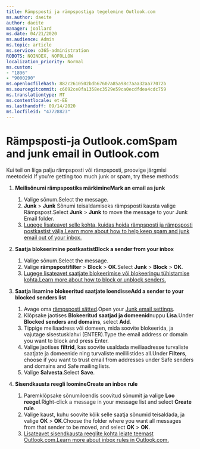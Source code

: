 ```yaml
---
title: Rämpsposti ja rämpspostiga tegelemine Outlook.com
ms.author: daeite
author: daeite
manager: joallard
ms.date: 04/21/2020
ms.audience: Admin
ms.topic: article
ms.service: o365-administration
ROBOTS: NOINDEX, NOFOLLOW
localization_priority: Normal
ms.custom:
- "1896"
- "9000290"
ms.openlocfilehash: 882c2610502bdb67607a85a98c7aaa32aa77072b
ms.sourcegitcommit: c6692ce0fa1358ec3529e59ca0ecdfdea4cdc759
ms.translationtype: MT
ms.contentlocale: et-EE
ms.lasthandoff: 09/14/2020
ms.locfileid: "47728823"
---
```

# <a name="spam-and-junk-email-in-outlookcom"></a><span data-ttu-id="1d661-102">Rämpsposti-ja Outlook.com</span><span class="sxs-lookup"><span data-stu-id="1d661-102">Spam and junk email in Outlook.com</span></span>

<span data-ttu-id="1d661-103">Kui teil on liiga palju rämpsposti või rämpsposti, proovige järgmisi meetodeid.</span><span class="sxs-lookup"><span data-stu-id="1d661-103">If you're getting too much junk or spam, try these methods:</span></span>

1. <span data-ttu-id="1d661-104">**Meilisõnumi rämpspostiks märkimine**</span><span class="sxs-lookup"><span data-stu-id="1d661-104">**Mark an email as junk**</span></span>
    1. <span data-ttu-id="1d661-105">Valige sõnum.</span><span class="sxs-lookup"><span data-stu-id="1d661-105">Select the message.</span></span>
    1. <span data-ttu-id="1d661-106">**Junk**  >  **Junk** Sõnumi teisaldamiseks rämpsposti kausta valige Rämpspost.</span><span class="sxs-lookup"><span data-stu-id="1d661-106">Select **Junk** > **Junk** to move the message to your Junk Email folder.</span></span>
    1. [<span data-ttu-id="1d661-107">Lugege lisateavet selle kohta, kuidas hoida rämpsposti ja rämpsposti postkastist välja.</span><span class="sxs-lookup"><span data-stu-id="1d661-107">Learn more about how to help keep spam and junk email out of your inbox.</span></span>](https://support.office.com/article/a3ece97b-82f8-4a5e-9ac3-e92fa6427ae4?wt.mc_id=Office_Outlook_com_Alchemy)

1. <span data-ttu-id="1d661-108">**Saatja blokeerimine postkastist**</span><span class="sxs-lookup"><span data-stu-id="1d661-108">**Block a sender from your inbox**</span></span>
    1. <span data-ttu-id="1d661-109">Valige sõnum.</span><span class="sxs-lookup"><span data-stu-id="1d661-109">Select the message.</span></span>
    1. <span data-ttu-id="1d661-110">Valige **rämpspostifilter**  >  **Block**  >  **OK**.</span><span class="sxs-lookup"><span data-stu-id="1d661-110">Select **Junk** > **Block** > **OK**.</span></span>
    1. [<span data-ttu-id="1d661-111">Lugege lisateavet saatjate blokeerimise või blokeeringu tühistamise kohta.</span><span class="sxs-lookup"><span data-stu-id="1d661-111">Learn more about how to block or unblock senders.</span></span>](https://support.office.com/article/afba1c94-77bb-4f50-8b85-057cf52f4d5e?wt.mc_id=Office_Outlook_com_Alchemy)

1. <span data-ttu-id="1d661-112">**Saatja lisamine blokeeritud saatjate loendisse**</span><span class="sxs-lookup"><span data-stu-id="1d661-112">**Add a sender to your blocked senders list**</span></span>
    1. <span data-ttu-id="1d661-113">Avage oma [rämpsposti sätted](https://outlook.live.com/mail/options/mail/junkEmail/blockedSendersAndDomainsV2).</span><span class="sxs-lookup"><span data-stu-id="1d661-113">Open your [Junk email settings](https://outlook.live.com/mail/options/mail/junkEmail/blockedSendersAndDomainsV2).</span></span>
    1. <span data-ttu-id="1d661-114">Klõpsake jaotises **Blokeeritud saatjad ja domeenid**nuppu **Lisa**.</span><span class="sxs-lookup"><span data-stu-id="1d661-114">Under **Blocked senders and domains**, select **Add**.</span></span>
    1. <span data-ttu-id="1d661-115">Tippige meiliaadress või domeen, mida soovite blokeerida, ja vajutage sisestusklahvi (ENTER).</span><span class="sxs-lookup"><span data-stu-id="1d661-115">Type the email address or domain you want to block and press Enter.</span></span>
    1. <span data-ttu-id="1d661-116">Valige jaotises **filtrid**, kas soovite usaldada meiliaadresse turvaliste saatjate ja domeenide ning turvaliste meililistides all.</span><span class="sxs-lookup"><span data-stu-id="1d661-116">Under **Filters**, choose if you want to trust email from addresses under Safe senders and domains and Safe mailing lists.</span></span>
    1. <span data-ttu-id="1d661-117">Valige **Salvesta**.</span><span class="sxs-lookup"><span data-stu-id="1d661-117">Select **Save**.</span></span>

1. <span data-ttu-id="1d661-118">**Sisendkausta reegli loomine**</span><span class="sxs-lookup"><span data-stu-id="1d661-118">**Create an inbox rule**</span></span>
    1. <span data-ttu-id="1d661-119">Paremklõpsake sõnumiloendis soovitud sõnumit ja valige **Loo reegel**.</span><span class="sxs-lookup"><span data-stu-id="1d661-119">Right-click a message in your message list and select **Create rule**.</span></span>
    1. <span data-ttu-id="1d661-120">Valige kaust, kuhu soovite kõik selle saatja sõnumid teisaldada, ja valige **OK**  >  **OK**.</span><span class="sxs-lookup"><span data-stu-id="1d661-120">Choose the folder where you want all messages from that sender to be moved, and select **OK** > **OK**.</span></span>
    1. [<span data-ttu-id="1d661-121">Lisateavet sisendkausta reeglite kohta leiate teemast Outlook.com.</span><span class="sxs-lookup"><span data-stu-id="1d661-121">Learn more about inbox rules in Outlook.com.</span></span>](https://support.office.com/article/4b094371-a5d7-49bd-8b1b-4e4896a7cc5d?wt.mc_id=Office_Outlook_com_Alchemy)